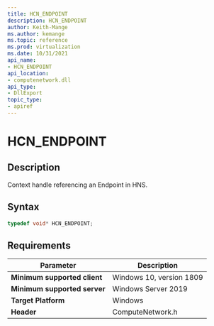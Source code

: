 ```yaml
---
title: HCN_ENDPOINT
description: HCN_ENDPOINT
author: Keith-Mange
ms.author: kemange
ms.topic: reference
ms.prod: virtualization
ms.date: 10/31/2021
api_name:
- HCN_ENDPOINT
api_location:
- computenetwork.dll
api_type:
- DllExport
topic_type:
- apiref
---
```

# HCN\_ENDPOINT

## Description

Context handle referencing an Endpoint in HNS.


## Syntax

```cpp
typedef void* HCN_ENDPOINT;
```

## Requirements

|Parameter|Description|
|---|---|
| **Minimum supported client** | Windows 10, version 1809 |
| **Minimum supported server** | Windows Server 2019 |
| **Target Platform** | Windows |
| **Header** | ComputeNetwork.h |

